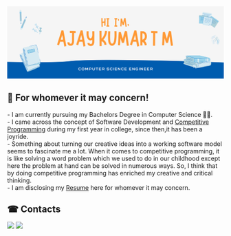 <img src="IMG/banner.png" />

<h2>👋 For whomever it may concern!</h2>
- I am currently pursuing my Bachelors Degree in Computer Science 👨‍💻. </br>
- I came across the concept of Software Development and <a href="https://github.com/Ajaiqmar/LEETCODE">Competitive Programming</a> during my first year in college, since then,it has been a joyride. </br>
- Something about turning our creative ideas into a working software model seems to fascinate me a lot. When it comes to competitive programming, it is like solving a word problem which we used to do in our childhood except here the problem at hand can be solved in numerous ways. So, I think that by doing competitive programming has enriched my creative and critical thinking. </br>
- I am disclosing my <a href="https://drive.google.com/file/d/1t5JzSkhpUdiuixRqhFYw6yw4SjR7TLg1/view?usp=sharing">Resume</a> here for whomever it may concern.
  
<h2>☎ Contacts</h2>
<a href="https://www.linkedin.com/in/ajay-kumar-t-m-14766717a"><img src="https://img.shields.io/badge/LinkedIn-profile-blue" /></a> <a href="mailto:ajaiqmar@gmail.com"><img src="https://img.shields.io/badge/E--Mail-id-red" /></a>


